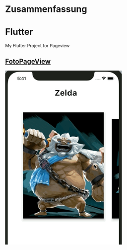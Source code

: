# Zusammenfassung



# Flutter

My Flutter Project for Pageview

## [FotoPageView](https://github.com/ly05010419/FotoPageView) 

![image](https://github.com/ly05010419/FotoPageView/blob/master/show.gif?raw=true)
